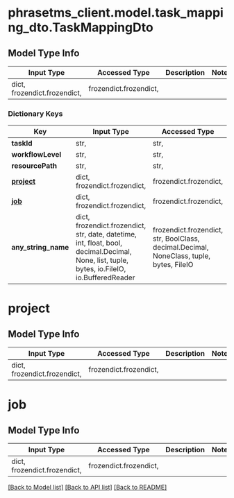 # phrasetms_client.model.task_mapping_dto.TaskMappingDto

## Model Type Info

| Input Type                   | Accessed Type          | Description | Notes |
| ---------------------------- | ---------------------- | ----------- | ----- |
| dict, frozendict.frozendict, | frozendict.frozendict, |             |

### Dictionary Keys

| Key                     | Input Type                                                                                                                                  | Accessed Type                                                                           | Description                                                        | Notes      |
| ----------------------- | ------------------------------------------------------------------------------------------------------------------------------------------- | --------------------------------------------------------------------------------------- | ------------------------------------------------------------------ | ---------- |
| **taskId**              | str,                                                                                                                                        | str,                                                                                    |                                                                    | [optional] |
| **workflowLevel**       | str,                                                                                                                                        | str,                                                                                    |                                                                    | [optional] |
| **resourcePath**        | str,                                                                                                                                        | str,                                                                                    |                                                                    | [optional] |
| **[project](#project)** | dict, frozendict.frozendict,                                                                                                                | frozendict.frozendict,                                                                  |                                                                    | [optional] |
| **[job](#job)**         | dict, frozendict.frozendict,                                                                                                                | frozendict.frozendict,                                                                  |                                                                    | [optional] |
| **any_string_name**     | dict, frozendict.frozendict, str, date, datetime, int, float, bool, decimal.Decimal, None, list, tuple, bytes, io.FileIO, io.BufferedReader | frozendict.frozendict, str, BoolClass, decimal.Decimal, NoneClass, tuple, bytes, FileIO | any string name can be used but the value must be the correct type | [optional] |

# project

## Model Type Info

| Input Type                   | Accessed Type          | Description | Notes |
| ---------------------------- | ---------------------- | ----------- | ----- |
| dict, frozendict.frozendict, | frozendict.frozendict, |             |

# job

## Model Type Info

| Input Type                   | Accessed Type          | Description | Notes |
| ---------------------------- | ---------------------- | ----------- | ----- |
| dict, frozendict.frozendict, | frozendict.frozendict, |             |

[[Back to Model list]](../../README.md#documentation-for-models) [[Back to API list]](../../README.md#documentation-for-api-endpoints) [[Back to README]](../../README.md)
